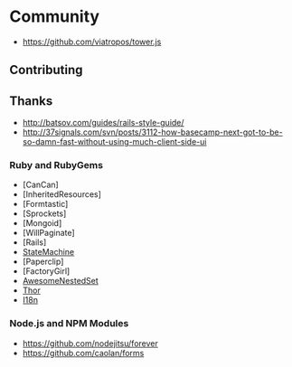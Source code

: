 # Community

- https://github.com/viatropos/tower.js

## Contributing

## Thanks

- http://batsov.com/guides/rails-style-guide/
- http://37signals.com/svn/posts/3112-how-basecamp-next-got-to-be-so-damn-fast-without-using-much-client-side-ui

### Ruby and RubyGems

- [CanCan]
- [InheritedResources]
- [Formtastic]
- [Sprockets]
- [Mongoid]
- [WillPaginate]
- [Rails]
- [StateMachine](https://github.com/pluginaweek/state_machine)
- [Paperclip]
- [FactoryGirl]
- [AwesomeNestedSet](https://github.com/collectiveidea/awesome_nested_set)
- [Thor](https://github.com/wycats/thor)
- [I18n](https://github.com/svenfuchs/i18n)

### Node.js and NPM Modules

- https://github.com/nodejitsu/forever
- https://github.com/caolan/forms